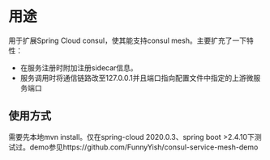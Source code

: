 # 用途

用于扩展Spring Cloud consul，使其能支持consul mesh。主要扩充了一下特性：
- 在服务注册时附加注册sidecar信息。
- 服务调用时将通信链路改至127.0.0.1并且端口指向配置文件中指定的上游微服务端口

## 使用方式

需要先本地mvn install。仅在spring-cloud 2020.0.3、spring boot >2.4.10下测试过。demo参见https://github.com/FunnyYish/consul-service-mesh-demo